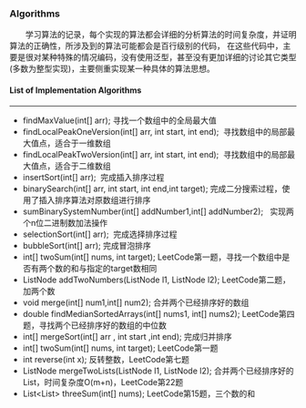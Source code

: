### **Algorithms**
　　学习算法的记录，每个实现的算法都会详细的分析算法的时间复杂度，并证明算法的正确性，所涉及到的算法可能都会是百行级别的代码，
在这些代码中，主要是很对某种特殊的情况编码，没有使用泛型，甚至没有更加详细的讨论其它类型(多数为整型实现)，主要侧重实现某一种具体的算法思想。

#### **List of Implementation Algorithms**
***

* findMaxValue(int[] arr); 寻找一个数组中的全局最大值
* findLocalPeakOneVersion(int[] arr, int start, int end);  寻找数组中的局部最大值点，适合于一维数组
* findLocalPeakTwoVersion(int[] arr, int start, int end);  寻找数组中的局部最大值点，适合于二维数组
* insertSort(int[] arr);  完成插入排序过程
* binarySearch(int[] arr, int start, int end,int target);  完成二分搜索过程，使用了插入排序算法对原数组进行排序
* sumBinarySystemNumber(int[] addNumber1,int[] addNumber2);   实现两个n位二进制数加法操作
* selectionSort(int[] arr);  完成选择排序过程
* bubbleSort(int[] arr); 完成冒泡排序
* int[] twoSum(int[] nums, int target);   LeetCode第一题，寻找一个数组中是否有两个数的和与指定的target数相同
* ListNode addTwoNumbers(ListNode l1, ListNode l2);  LeetCode第二题，加两个数
* void merge(int[] num1,int[] num2); 合并两个已经排序好的数组
* double findMedianSortedArrays(int[] nums1, int[] nums2);  LeetCode第四题，寻找两个已经排序好的数组的中位数
* int[] mergeSort(int[] arr , int start ,int end);  完成归并排序
* int[] twoSum(int[] nums, int target); LeetCode第一题
* int reverse(int x);  反转整数，LeetCode第七题
* ListNode mergeTwoLists(ListNode l1, ListNode l2); 合并两个已经排序好的List，时间复杂度O(m+n)，LeetCode第22题
* List<List<Integer>> threeSum(int[] nums); LeetCode第15题，三个数的和
